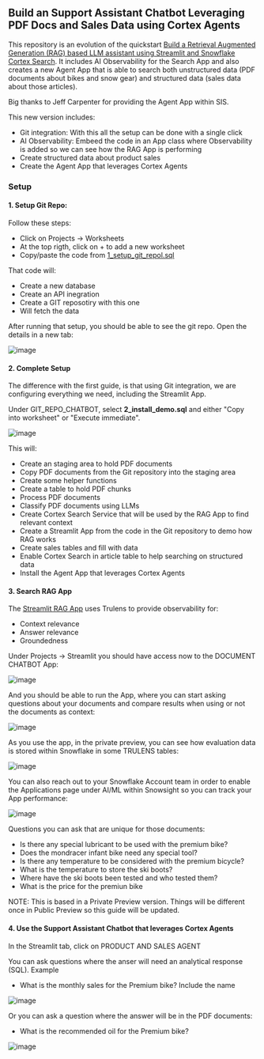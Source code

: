 ## Build an Support Assistant Chatbot Leveraging PDF Docs and Sales Data using Cortex Agents

This repository is an evolution of the quickstart [Build a Retrieval Augmented Generation (RAG) based LLM assistant using Streamlit and Snowflake Cortex Search](https://quickstarts.snowflake.com/guide/ask_questions_to_your_own_documents_with_snowflake_cortex_search/index.html?index=..%2F..index#0). It includes AI Observability for the Search App and also creates a new Agent App that is able to search both unstructured data (PDF documents about bikes and snow gear) and structured data (sales data about those articles).

Big thanks to Jeff Carpenter for providing the Agent App within SIS.

This new version includes:
- Git integration: With this all the setup can be done with a single click
- AI Observability: Embeed the code in an App class where Observability is added so we can see how the RAG App is performing
- Create structured data about product sales
- Create the Agent App that leverages Cortex Agents

### Setup

#### 1. Setup Git Repo:

Follow these steps: 

- Click on Projects -> Worksheets
- At the top rigth, click on + to add a new worksheet
- Copy/paste the code from [1_setup_git_repol.sql](https://github.com/ccarrero-sf/cortex_agents_chatbot_bikes/blob/main/1_setup_git_repo.sql)

That code will:
- Create a new database
- Create an API inegration
- Create a GIT reposotiry with this one
- Will fetch the data

After running that setup, you should be able to see the git repo. Open the details in a new tab:

![image](img/1_git_repo.png)


#### 2. Complete Setup

The difference with the first guide, is that using Git integration, we are configuring everything we need, including the Streamlit App. 

Under GIT_REPO_CHATBOT, select <b>2_install_demo.sql</b> and either "Copy into worksheet" or "Execute immediate". 

![image](img/2_git_repo_exec.png)

This will:

- Create an staging area to hold PDF documents
- Copy PDF documents from the Git repository into the staging area
- Create some helper functions
- Create a table to hold PDF chunks
- Process PDF documents
- Classify PDF documents using LLMs
- Create Cortex Search Service that will be used by the RAG App to find relevant context
- Create a Streamlit App from the code in the Git repository to demo how RAG works
- Create sales tables and fill with data
- Enable Cortex Search in article table to help searching on structured data
- Install the Agent App that leverages Cortex Agents

#### 3. Search RAG App

The [Streamlit RAG App](https://github.com/ccarrero-sf/cortex_agents_chatbot_bikes/blob/main/streamlit_chatbot.py) uses Trulens to provide observability for:

- Context relevance
- Answer relevance
- Groundedness

Under Projects -> Streamlit you should have access now to the DOCUMENT CHATBOT App:

![image](img/3_chatbot.png)

And you should be able to run the App, where you can start asking questions about your documents and compare results when using or not the documents as context:

![image](img/4_app.png)

As you use the app, in the private preview, you can see how evaluation data is stored within Snowflake in some TRULENS tables:

![image](img/5_trulens_tables.png)

You can also reach out to your Snowflake Account team in order to enable the Applications page under AI/ML within Snowsight so you can track your App performance:

![image](img/6_app_performance.png)

Questions you can ask that are unique for those documents:
- Is there any special lubricant to be used with the premium bike?
- Does the mondracer infant bike need any special tool?
- Is there any temperature to be considered with the premium bicycle?
- What is the temperature to store the ski boots?
- Where have the ski boots been tested and who tested them?
- What is the price for the premiun bike

NOTE: This is based in a Private Preview version. Things will be different once in Public Preview so this guide will be updated.

#### 4. Use the Support Assistant Chatbot that leverages Cortex Agents

In the Streamlit tab, click on PRODUCT AND SALES AGENT

You can ask questions where the anser will need an analytical response (SQL). Example

- What is the monthly sales for the Premium bike? Include the name

![image](img/7_analytical_question.png)

Or you can ask a question where the answer will be in the PDF documents:

- What is the recommended oil for the Premium bike?

![image](img/8_search_question.png)
